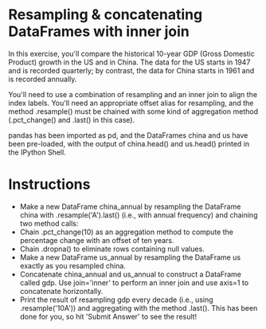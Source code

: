# Resampling & concatenating DataFrames with inner join
In this exercise, you'll compare the historical 10-year GDP (Gross Domestic Product) growth in the US and in China. The data for the US starts in 1947 and is recorded quarterly; by contrast, the data for China starts in 1961 and is recorded annually.

You'll need to use a combination of resampling and an inner join to align the index labels. You'll need an appropriate offset alias for resampling, and the method .resample() must be chained with some kind of aggregation method (.pct_change() and .last() in this case).

pandas has been imported as pd, and the DataFrames china and us have been pre-loaded, with the output of china.head() and us.head() printed in the IPython Shell.

# Instructions
- Make a new DataFrame china_annual by resampling the DataFrame china with .resample('A').last() (i.e., with annual frequency) and chaining two method calls:
- Chain .pct_change(10) as an aggregation method to compute the percentage change with an offset of ten years.
- Chain .dropna() to eliminate rows containing null values.
- Make a new DataFrame us_annual by resampling the DataFrame us exactly as you resampled china.
- Concatenate china_annual and us_annual to construct a DataFrame called gdp. Use join='inner' to perform an inner join and use axis=1 to concatenate horizontally.
- Print the result of resampling gdp every decade (i.e., using .resample('10A')) and aggregating with the method .last(). This has been done for you, so hit 'Submit Answer' to see the result!
